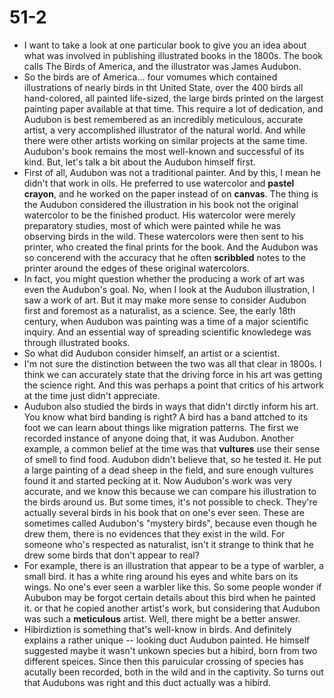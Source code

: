 # 51-2

+ I want to take a look at one particular book to give you an idea about what was involved in publishing illustrated books in the 1800s. The book calls The Birds of America, and the illustrator was James Audubon.
+ So the birds are of America... four vomumes which contained illustrations of nearly birds in tht United State, over the 400 birds all hand-colored, all painted life-sized, the large birds printed on the largest painting paper available at that time. This require a lot of dedication, and Audubon is best remembered as an incredibly meticulous, accurate artist, a very accomplished illustrator of the natural world. And while there were other artists working on similar projects at the same time. Audubon's book remains the most well-known and successful of its kind. But, let's talk a bit about the Audubon himself first.
+ First of all, Audubon was not a traditional painter. And by this, I mean he didn't that work in oils. He preferred to use watercolor and **pastel** **crayon**, and he worked on the paper instead of on **canvas**. The thing is the Audubon considered the illustration in his book not the original watercolor to be the finished product. His watercolor were merely preparatory studies, most of which were painted while he was observing birds in the wild. These watercolors were then sent to his printer, who created the final prints for the book. And the Audubon was so concerend with the accuracy that he often **scribbled** notes to the printer around the edges of these original watercolors.
+ In fact, you might question whether the producing a work of art was even the Audubon's goal. No, when I look at the Audubon illustration, I saw a work of art. But it may make more sense to consider Audubon first and foremost as a naturalist, as a science. See, the early 18th century, when Audubon was painting was a time of a major scientific inquiry. And an essential way of spreading scientific knowledege was through illustrated books.
+ So what did Audubon consider himself, an artist or a scientist.
+ I'm not sure the distinction between the two was all that clear in 1800s. I think we can accurately state that the driving force in his art was getting the science right. And this was perhaps a point that critics of his artwork at the time just didn't appreciate.
+ Audubon also studied the birds in ways that didn't dirctly inform his art. You know what bird banding is right? A bird has a band attched to its foot we can learn about things like migration patterns. The first we recorded instance of anyone doing that, it was Audubon. Another example, a common belief at the time was that **vultures** use their sense of smell to find food. Audubon didn't believe that, so he tested it. He put a large painting of a dead sheep in the field, and sure enough vultures found it and started pecking at it. Now Audubon's work was very accurate, and we know this because we can compare his illustration to the birds around us. But some times, it's not possible to check. They're actually several birds in his book that on one's ever seen. These are sometimes called Audubon's "mystery birds", because even though he drew them, there is no evidences that they exist in the wild. For someone who's respected as naturalist, isn't it strange to think that he drew some birds that don't appear to real?
+ For example, there is an illustration that appear to be a type of warbler, a small bird. it has a white ring around his eyes and white bars on its wings. No one's ever seen a warbler like this. So some people wonder if Aububon may be forgot certain details about this bird when he painted it. or that he copied another artist's work, but considering that Audubon was such a **meticulous** artist. Well, there might be a better answer.
+ Hibirdiztion is something that's well-know in birds. And definitely explains a rather unique -- looking duct Audubon painted. He himself suggested maybe it wasn't unkown species but a hibird, born from two different speices. Since then this paruicular crossing of species has acutally been recorded, both in the wild and in the captivity. So turns out that Audubons was right and this duct actually was a hibird.